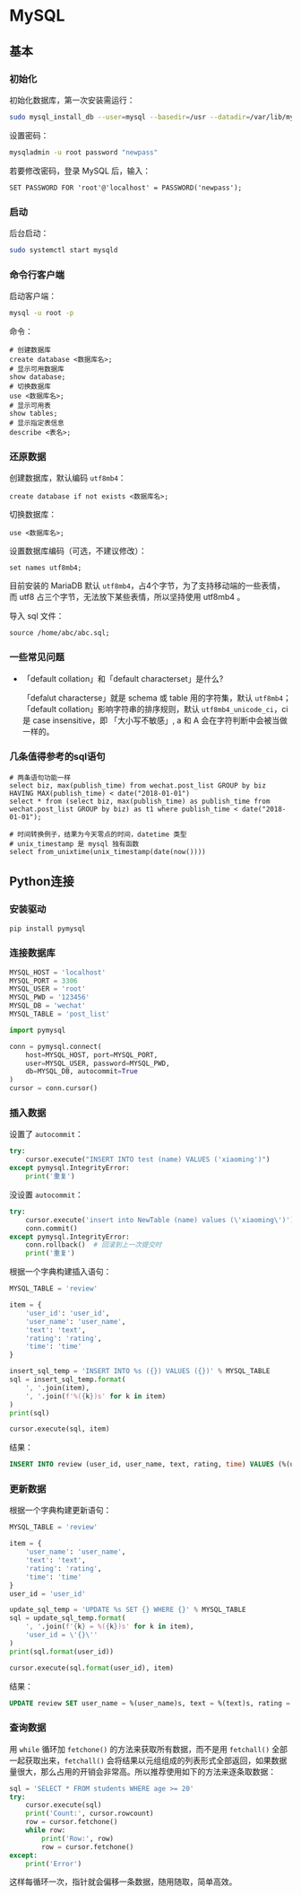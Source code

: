 # MySQL

## 基本

### 初始化

初始化数据库，第一次安装需运行：

```bash
sudo mysql_install_db --user=mysql --basedir=/usr --datadir=/var/lib/mysql
```

设置密码：

```bash
mysqladmin -u root password "newpass"
```

若要修改密码，登录 MySQL 后，输入：

```mysql
SET PASSWORD FOR 'root'@'localhost' = PASSWORD('newpass');
```

### 启动

后台启动：

```bash
sudo systemctl start mysqld
```

### 命令行客户端

启动客户端：

```bash
mysql -u root -p
```

命令：

```mysql
# 创建数据库
create database <数据库名>;
# 显示可用数据库
show database; 
# 切换数据库
use <数据库名>;
# 显示可用表
show tables; 
# 显示指定表信息
describe <表名>; 
```

### 还原数据

创建数据库，默认编码 `utf8mb4`：

```mysql
create database if not exists <数据库名>;
```

切换数据库：

```mysql
use <数据库名>;
```

设置数据库编码（可选，不建议修改）：

```mysql
set names utf8mb4;
```

目前安装的 MariaDB 默认 `utf8mb4`，占4个字节，为了支持移动端的一些表情，而 utf8 占三个字节，无法放下某些表情，所以坚持使用 utf8mb4 。

导入 sql 文件：

```mysql
source /home/abc/abc.sql;
```

### 一些常见问题

- 「default collation」和「default characterset」是什么?

  「defalut characterse」就是 schema 或 table 用的字符集，默认 `utf8mb4`；「default collation」影响字符串的排序规则，默认 `utf8mb4_unicode_ci`，ci 是 case insensitive，即 「大小写不敏感」, a 和 A 会在字符判断中会被当做一样的。

### 几条值得参考的sql语句

```mysql
# 两条语句功能一样
select biz, max(publish_time) from wechat.post_list GROUP by biz HAVING MAX(publish_time) < date("2018-01-01")
select * from (select biz, max(publish_time) as publish_time from wechat.post_list GROUP by biz) as t1 where publish_time < date("2018-01-01");

# 时间转换例子，结果为今天零点的时间，datetime 类型
# unix_timestamp 是 mysql 独有函数
select from_unixtime(unix_timestamp(date(now())))
```

## Python连接

### 安装驱动

```bash
pip install pymysql
```

### 连接数据库

```python
MYSQL_HOST = 'localhost'
MYSQL_PORT = 3306
MYSQL_USER = 'root'
MYSQL_PWD = '123456'
MYSQL_DB = 'wechat'
MYSQL_TABLE = 'post_list'

import pymysql

conn = pymysql.connect(
    host=MYSQL_HOST, port=MYSQL_PORT,
    user=MYSQL_USER, password=MYSQL_PWD,
    db=MYSQL_DB, autocommit=True
)
cursor = conn.cursor()
```

### 插入数据

设置了 `autocommit`：

```python
try:
    cursor.execute("INSERT INTO test (name) VALUES ('xiaoming')")
except pymysql.IntegrityError:
    print('重复')
```

没设置 `autocommit`：

```python
try:
    cursor.execute('insert into NewTable (name) values (\'xiaoming\')')
    conn.commit()
except pymysql.IntegrityError:
    conn.rollback()  # 回滚到上一次提交时
    print('重复')
```

根据一个字典构建插入语句：

```python
MYSQL_TABLE = 'review'

item = {
    'user_id': 'user_id',
    'user_name': 'user_name',
    'text': 'text',
    'rating': 'rating',
    'time': 'time'
}

insert_sql_temp = 'INSERT INTO %s ({}) VALUES ({})' % MYSQL_TABLE
sql = insert_sql_temp.format(
    ', '.join(item),
    ', '.join(f'%({k})s' for k in item)
)
print(sql)

cursor.execute(sql, item)
```

结果：

```sql
INSERT INTO review (user_id, user_name, text, rating, time) VALUES (%(user_id)s, %(user_name)s, %(text)s, %(rating)s, %(time)s)
```

### 更新数据

根据一个字典构建更新语句：

```python
MYSQL_TABLE = 'review'

item = {
    'user_name': 'user_name',
    'text': 'text',
    'rating': 'rating',
    'time': 'time'
}
user_id = 'user_id'

update_sql_temp = 'UPDATE %s SET {} WHERE {}' % MYSQL_TABLE
sql = update_sql_temp.format(
    ', '.join(f'{k} = %({k})s' for k in item),
    'user_id = \'{}\''
)
print(sql.format(user_id))

cursor.execute(sql.format(user_id), item)
```

结果：

```sql
UPDATE review SET user_name = %(user_name)s, text = %(text)s, rating = %(rating)s, time = %(time)s WHERE user_id = 'user_id'
```

### 查询数据

用 `while` 循环加 `fetchone()` 的方法来获取所有数据，而不是用 `fetchall()` 全部一起获取出来，`fetchall()` 会将结果以元组组成的列表形式全部返回，如果数据量很大，那么占用的开销会非常高。所以推荐使用如下的方法来逐条取数据：

```python
sql = 'SELECT * FROM students WHERE age >= 20'
try:
    cursor.execute(sql)
    print('Count:', cursor.rowcount)
    row = cursor.fetchone()
    while row:
        print('Row:', row)
        row = cursor.fetchone()
except:
    print('Error')
```

这样每循环一次，指针就会偏移一条数据，随用随取，简单高效。